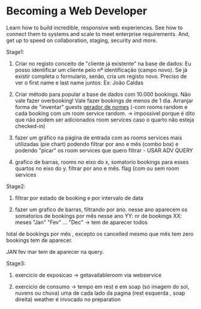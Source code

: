 # Becoming a Web Developer
Learn how to build incredible, responsive web experiences. See how to connect them to systems and scale to meet enterprise requirements. And, get up to speed on collaboration, staging, security and more.

Stage1:
1) Criar no registo conceito de "cliente já existente" na base de dados: Eu posso identificar um cliente pelo nº identificação (campo novo). Se já existir completa o formulario, senão, cria um registo novo. Preciso de ver o first name e last name juntos: Ex: João Caldas

2) Criar método para popular a base de dados com 10.000 bookings. Não vale fazer overbooking! Vale fazer bookings de menos de 1 dia. Arranjar forma de "inventar" guests [gerador de nomes](https://github.com/miguelpardal/random-name-generator)
(-com rooms random e cada booking com um room service random. -> impossível porque é dito que não podem ser adicionados room services caso o quarto não esteja checked-in)

3) fazer um gráfico na página de entrada com as rooms services mais utilizadas (pie chart) podendo filtrar por ano e mês (combo box) e podendo "picar" os room services que quero filtrar - USAR ADV QUERY

4) grafico de barras, rooms no eixo do x, somatorio bookings para esses quartos no eixo do y. filtrar por ano e mês. flag (com ou sem room services

Stage2:
1) filtrar por estado de booking e por intervalo de data

2) fazer um grafico de barras, filtrando por ano. nesse ano aparecem os somatorios de bookings por mês nesse ano
YY: nr de bookings
XX: meses "Jan" "Fev" ... "Dec" -> tem de aparecer todos

total de bookings por mês , excepto os cancelled mesmo que mês tem zero bookings tem de aparecer.

JAN fev mar tem de aparecer na query.

Stage3:

  1) exercicio de exposicao -> getavailableroom via webservice

  2) exercicio de consumo -> tempo em rest e em soap (só imagem do sol, nuvens ou chuva)
uma de cada lado da pagina (rest esquerda , soap direita)
weather é invocado no preparation
